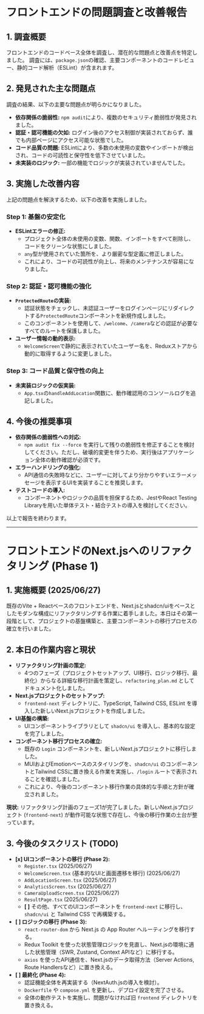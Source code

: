 # フロントエンドの問題調査と改善報告

## 1. 調査概要

フロントエンドのコードベース全体を調査し、潜在的な問題点と改善点を特定しました。
調査には、`package.json`の確認、主要コンポーネントのコードレビュー、静的コード解析（ESLint）が含まれます。

## 2. 発見された主な問題点

調査の結果、以下の主要な問題点が明らかになりました。

*   **依存関係の脆弱性:** `npm audit`により、複数のセキュリティ脆弱性が発見されました。
*   **認証・認可機能の欠如:** ログイン後のアクセス制御が実装されておらず、誰でも内部ページにアクセス可能な状態でした。
*   **コード品質の問題:** ESLintにより、多数の未使用の変数やインポートが検出され、コードの可読性と保守性を低下させていました。
*   **未実装のロジック:** 一部の機能でロジックが実装されていませんでした。

## 3. 実施した改善内容

上記の問題点を解決するため、以下の改善を実施しました。

### Step 1: 基盤の安定化

*   **ESLintエラーの修正:**
    *   プロジェクト全体の未使用の変数、関数、インポートをすべて削除し、コードをクリーンな状態にしました。
    *   `any`型が使用されていた箇所を、より厳密な型定義に修正しました。
    *   これにより、コードの可読性が向上し、将来のメンテナンスが容易になりました。

### Step 2: 認証・認可機能の強化

*   **`ProtectedRoute`の実装:**
    *   認証状態をチェックし、未認証ユーザーをログインページにリダイレクトする`ProtectedRoute`コンポーネントを新規作成しました。
    *   このコンポーネントを使用して、`/welcome`、`/camera`などの認証が必要なすべてのルートを保護しました。
*   **ユーザー情報の動的表示:**
    *   `WelcomeScreen`で静的に表示されていたユーザー名を、Reduxストアから動的に取得するように変更しました。

### Step 3: コード品質と保守性の向上

*   **未実装ロジックの仮実装:**
    *   `App.tsx`の`handleAddLocation`関数に、動作確認用のコンソールログを追記しました。

## 4. 今後の推奨事項

*   **依存関係の脆弱性への対応:**
    *   `npm audit fix --force` を実行して残りの脆弱性を修正することを検討してください。ただし、破壊的変更を伴うため、実行後はアプリケーション全体の動作確認が必須です。
*   **エラーハンドリングの強化:**
    *   API通信の失敗時などに、ユーザーに対してより分かりやすいエラーメッセージを表示するUIを実装することを推奨します。
*   **テストコードの導入:**
    *   コンポーネントやロジックの品質を担保するため、JestやReact Testing Libraryを用いた単体テスト・結合テストの導入を検討してください。

以上で報告を終わります。

---

# フロントエンドのNext.jsへのリファクタリング (Phase 1)

## 1. 実施概要 (2025/06/27)

既存のVite + Reactベースのフロントエンドを、Next.jsとshadcn/uiをベースとしたモダンな構成にリファクタリングする作業に着手しました。本日はその第一段階として、プロジェクトの基盤構築と、主要コンポーネントの移行プロセスの確立を行いました。

## 2. 本日の作業内容と現状

*   **リファクタリング計画の策定:**
    *   4つのフェーズ（プロジェクトセットアップ、UI移行、ロジック移行、最終化）からなる詳細な移行計画を策定し、`refactoring_plan.md` としてドキュメント化しました。
*   **Next.jsプロジェクトのセットアップ:**
    *   `frontend-next` ディレクトリに、TypeScript, Tailwind CSS, ESLint を導入した新しいNext.jsプロジェクトを作成しました。
*   **UI基盤の構築:**
    *   UIコンポーネントライブラリとして `shadcn/ui` を導入し、基本的な設定を完了しました。
*   **コンポーネント移行プロセスの確立:**
    *   既存の `Login` コンポーネントを、新しいNext.jsプロジェクトに移行しました。
    *   MUIおよびEmotionベースのスタイリングを、`shadcn/ui` のコンポーネントとTailwind CSSに置き換える作業を実施し、`/login` ルートで表示されることを確認しました。
    *   これにより、今後のコンポーネント移行作業の具体的な手順と方針が確立されました。

**現状:**
リファクタリング計画のフェーズ1が完了しました。新しいNext.jsプロジェクト (`frontend-next`) が動作可能な状態で存在し、今後の移行作業の土台が整っています。

## 3. 今後のタスクリスト (TODO)

*   **[x] UIコンポーネントの移行 (Phase 2):**
    *   `Register.tsx` (2025/06/27)
    *   `WelcomeScreen.tsx` (基本的なUIと画面遷移を移行) (2025/06/27)
    *   `AddLocationScreen.tsx` (2025/06/27)
    *   `AnalyticsScreen.tsx` (2025/06/27)
    *   `CameraUploadScreen.tsx` (2025/06/27)
    *   `ResultPage.tsx` (2025/06/27)
    *   **[ ]** その他、すべてのUIコンポーネントを `frontend-next` に移行し、`shadcn/ui` と Tailwind CSS で再構築する。
*   **[ ] ロジックの移行 (Phase 3):**
    *   `react-router-dom` から Next.js の App Router へルーティングを移行する。
    *   Redux Toolkit を使った状態管理ロジックを見直し、Next.jsの環境に適した状態管理（SWR, Zustand, Context APIなど）に移行する。
    *   `axios` を使ったAPI通信を、Next.jsのデータ取得方法（Server Actions, Route Handlersなど）に置き換える。
*   **[ ] 最終化 (Phase 4):**
    *   認証機能全体を再実装する（NextAuth.jsの導入を検討）。
    *   `Dockerfile` や `compose.yml` を更新し、デプロイ設定を完了させる。
    *   全体の動作テストを実施し、問題がなければ旧 `frontend` ディレクトリを置き換える。
